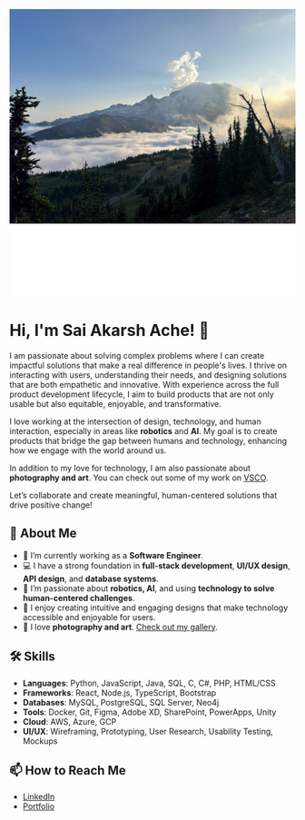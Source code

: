 ![Banner](https://github.com/akarsh27/akarsh27/blob/main/intro/IMG_1486.jpg)
![Banner](https://raw.githubusercontent.com/akarsh27/akarsh27/refs/heads/main/intro/intro.svg)
# Hi, I'm Sai Akarsh Ache! 👋
I am passionate about solving complex problems where I can create impactful solutions that make a real difference in people's lives. I thrive on interacting with users, understanding their needs, and designing solutions that are both empathetic and innovative. With experience across the full product development lifecycle, I aim to build products that are not only usable but also equitable, enjoyable, and transformative.

I love working at the intersection of design, technology, and human interaction, especially in areas like **robotics** and **AI**. My goal is to create products that bridge the gap between humans and technology, enhancing how we engage with the world around us.

In addition to my love for technology, I am also passionate about **photography and art**. You can check out some of my work on [VSCO](https://vsco.co/akarshache/gallery).

Let’s collaborate and create meaningful, human-centered solutions that drive positive change!

## 🌟 About Me
- 🔭 I’m currently working as a **Software Engineer**.
- 💻 I have a strong foundation in **full-stack development**, **UI/UX design**, **API design**, and **database systems**.
- 🌱 I’m passionate about **robotics, AI**, and using **technology to solve human-centered challenges**.
- 🎨 I enjoy creating intuitive and engaging designs that make technology accessible and enjoyable for users.
- 📸 I love **photography and art**. [Check out my gallery](https://vsco.co/akarshache/gallery).

## 🛠 Skills
- **Languages**: Python, JavaScript, Java, SQL, C, C#, PHP, HTML/CSS
- **Frameworks**: React, Node.js, TypeScript, Bootstrap
- **Databases**: MySQL, PostgreSQL, SQL Server, Neo4j
- **Tools**: Docker, Git, Figma, Adobe XD, SharePoint, PowerApps, Unity
- **Cloud**: AWS, Azure, GCP
- **UI/UX**: Wireframing, Prototyping, User Research, Usability Testing, Mockups

## 📫 How to Reach Me
- [LinkedIn](https://www.linkedin.com/in/sai-akarsh-ache/)
- [Portfolio](https://akarsh27.github.io)

<!--
**akarsh27/akarsh27** is a ✨ _special_ ✨ repository because its `README.md` (this file) appears on your GitHub profile.

Here are some ideas to get you started:

- 🔭 I’m currently working on ...
- 🌱 I’m currently learning ...
- 👯 I’m looking to collaborate on ...
- 🤔 I’m looking for help with ...
- 💬 Ask me about ...
- 📫 How to reach me: ...
- 😄 Pronouns: ...
- ⚡ Fun fact: ...
-->
